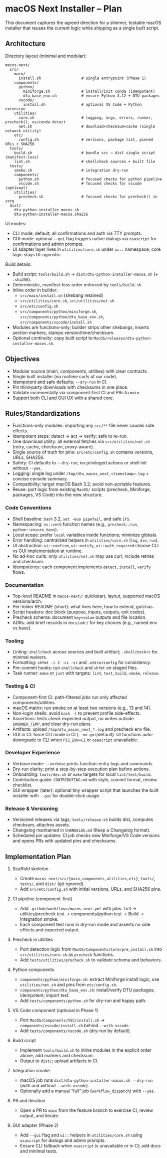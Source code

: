 # macOS Next Installer – Plan

This document captures the agreed direction for a slimmer, testable macOS installer that reuses the current logic while shipping as a single built script.

## Architecture

Directory layout (minimal and modular):

```
macos-next/
  src/
    main/
      install.sh                  # single entrypoint (Phase 1)
    components/
      python/
        miniforge.sh              # install/init conda (idempotent)
        dtu_base_env.sh           # ensure Python 3.12 + DTU packages
      vscode/
        install.sh                # optional VS Code + Python extension
    utilities/
      core.sh                     # logging, args, errors, runner, precheck(), os/conda detect
      net.sh                      # download+checksum+cache (single network utility)
    etc/
      config.sh                   # versions, package list, pinned URLs + SHA256
  tools/
    build.sh                      # bundle src → dist single script (manifest-less)
    lint.sh                       # shellcheck sources + built file
  tests/
    smoke.sh                      # integration dry-run
    components/
      python.sh                   # focused checks for python pipeline
      vscode.sh                   # focused checks for vscode (optional)
    utilities/
      precheck.sh                 # focused checks for precheck() in core
  dist/
    dtu-python-installer-macos.sh
    dtu-python-installer-macos.sha256
```

UI modes:
- CLI mode: default; all confirmations and auth via TTY prompts.
- GUI mode: optional `--gui` flag triggers native dialogs via `osascript` for confirmations and admin prompts.
- UI adapter layer lives in `utilities/core.sh` under `ui::` namespace; core logic stays UI-agnostic.

Build details:
- Build script: `tools/build.sh` → `dist/dtu-python-installer-macos.sh` (+ `.sha256`).
- Deterministic, manifest-less order enforced by `tools/build.sh`.
- Inline order in builder:
  - `src/main/install.sh` (shebang retained)
  - `src/utilities/core.sh`, `src/utilities/net.sh`
  - `src/etc/config.sh`
  - `src/components/python/miniforge.sh`, `src/components/python/dtu_base_env.sh`, `src/components/vscode/install.sh`
- Modules are functions-only; builder strips other shebangs, inserts section markers, stamps version/time/checksum.
- Optional continuity: copy built script to `MacOS/releases/dtu-python-installer-macos.sh`.

## Objectives

- Modular source (main, components, utilities) with clear contracts.
- Single built installer (no runtime curls of our code).
- Idempotent and safe defaults; `--dry-run` in CI.
- Pin third‑party downloads with checksums in one place.
- Validate incrementally via component-first CI and PRs to `main`.
 - Support both CLI and GUI UX with a shared core.

## Rules/Standardizations

- Functions-only modules: importing any `src/**` file never causes side effects.
- Idempotent steps: detect → act → verify; safe to re-run.
- One download utility: all external fetches via `src/utilities/net.sh` (retry, cache, checksum, proxy-aware).
- Single source of truth for pins: `src/etc/config.sh` contains versions, URLs, SHA256.
- Safety: CI defaults to `--dry-run`; no privileged actions or shell init without `--yes`.
- Logging: single log under `/tmp/dtu_macos_next_<timestamp>.log` + concise console summary.
- Compatibility: target macOS Bash 3.2; avoid non-portable features.
- Reuse: port logic from existing `MacOS/` scripts (precheck, Miniforge, packages, VS Code) into the new structure.

### Code Conventions

- Shell baseline: `bash` 3.2, `set -euo pipefail`, and safe `IFS`.
- Namespacing: `ns::verb` function names (e.g., `precheck::run`, `python::ensure_base`).
- Local scope: prefer `local` variables inside functions; minimize globals.
- Error handling: centralized helpers in `utilities/core.sh` (`log`, `die`, `run`).
- UI abstraction: `ui::confirm`, `ui::notify`, `ui::auth_required` choose CLI vs GUI implementation at runtime.
- No ad-hoc curls: only `utilities/net.sh` may use curl; include retries and checksum.
- Idempotency: each component implements `detect`, `install`, `verify` flows.

### Documentation

- Top-level README in `macos-next/`: quickstart, layout, supported macOS versions/arch.
- Per-folder README (short): what lives here, how to extend, gotchas.
- Script headers: doc block (purpose, inputs, outputs, exit codes).
- Precheck schema: document `key=value` outputs and file location.
- ADRs: add brief records in `docs/adr/` for key choices (e.g., named env vs base).

### Tooling

- Linting: `shellcheck` across sources and built artifact; `.shellcheckrc` for minimal waivers.
- Formatting: `shfmt -i 2 -ci -sr` and `.editorconfig` for consistency.
- Pre-commit hooks: run `shellcheck` and `shfmt` on staged files.
- Task runner: `make` or `just` with targets: `lint`, `test`, `build`, `smoke`, `release`.

### Testing & CI

- Component-first CI: path-filtered jobs run only affected components/utilities.
- macOS matrix: run smoke on at least two versions (e.g., 13 and 14).
- Non-login shells: avoid `bash -l` to prevent profile side-effects.
- Assertions: tests check expected output, no writes outside `$RUNNER_TEMP`, and clear dry-run plans.
- Artifacts: upload `/tmp/dtu_macos_next_*.log` and precheck env file.
- GUI in CI: force CLI mode in CI (`--no-gui`/default). UI functions auto-downgrade to CLI when `PIS_ENV=CI` or `osascript` unavailable.

### Developer Experience

- Verbose mode: `--verbose` prints function-entry logs and commands.
- Dry-run clarity: print a step-by-step execution plan before actions.
- Onboarding: `tools/dev.sh` or `make` targets for local `lint/test/build`.
- Contribution guide: `CONTRIBUTING.md` with style, commit format, review checklist.
- GUI wrapper (later): optional tiny wrapper script that launches the built installer with `--gui` for double-click usage.

### Release & Versioning

- Versioned releases via tags; `tools/release.sh` builds dist, computes checksum, attaches assets.
- Changelog maintained in `CHANGELOG.md` (Keep a Changelog format).
- Scheduled pin updates: CI job checks new Miniforge/VS Code versions and opens PRs with updated pins and checksums.

## Implementation Plan

1) Scaffold skeleton
   - Create `macos-next/src/{main,components,utilities,etc}`, `tools/`, `tests/`, and `dist/` (git-ignored).
   - Add `src/etc/config.sh` with initial versions, URLs, and SHA256 pins.

2) CI pipeline (component-first)
   - Add `.github/workflows/macos-next.yml` with jobs: Lint → utilities/precheck test → components/python test → Build → Integration smoke.
   - Each component test runs in dry-run mode and asserts no side effects and expected output.

3) Precheck in utilities
   - Port detection logic from `MacOS/Components/Core/pre_install.sh` into `src/utilities/core.sh` as `precheck` functions.
   - Add `tests/utilities/precheck.sh` to validate schema and behaviors.

4) Python components
   - `components/python/miniforge.sh`: extract Miniforge install logic; use `utilities/net.sh` and pins from `etc/config.sh`.
   - `components/python/dtu_base_env.sh`: install/verify DTU packages; idempotent; import test.
   - Add `tests/components/python.sh` for dry-run and happy path.

5) VS Code component (optional in Phase 1)
   - Port `MacOS/Components/VSC/install.sh` → `components/vscode/install.sh` behind `--with-vscode`.
   - Add `tests/components/vscode.sh` (dry-run by default).

6) Build script
   - Implement `tools/build.sh` to inline modules in the explicit order above, add markers and checksum.
   - Output to `dist/`; upload artifacts in CI.

7) Integration smoke
   - macOS job runs `dist/dtu-python-installer-macos.sh --dry-run` (with and without `--with-vscode`).
   - Optionally add a manual “full” job (`workflow_dispatch`) with `--yes`.

8) PR and iteration
   - Open a PR to `main` from the feature branch to exercise CI, review output, and iterate.

9) GUI adapter (Phase 2)
   - Add `--gui` flag and `ui::` helpers in `utilities/core.sh` using `osascript` for dialogs and admin prompts.
   - Ensure CLI fallback when `osascript` is unavailable or in CI; add docs and minimal tests.
